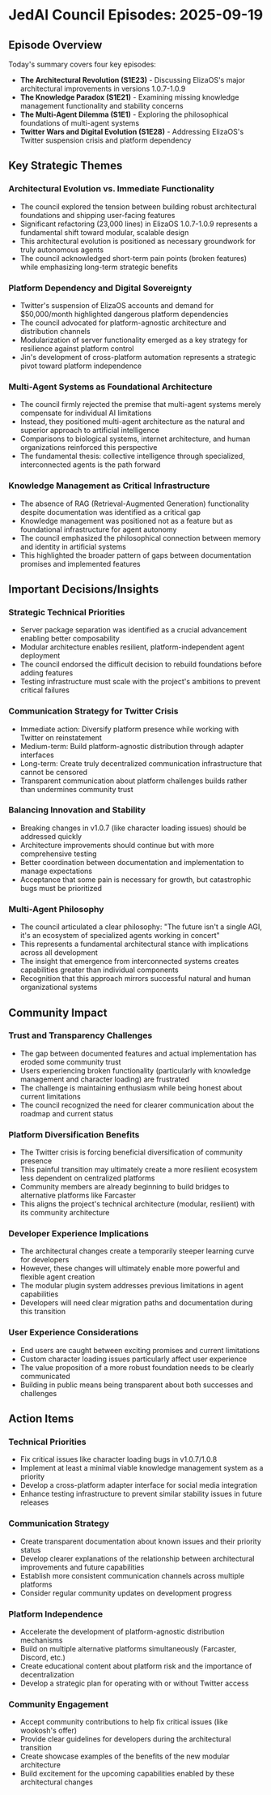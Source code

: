 # JedAI Council Episodes: 2025-09-19

## Episode Overview
Today's summary covers four key episodes:
- **The Architectural Revolution (S1E23)** - Discussing ElizaOS's major architectural improvements in versions 1.0.7-1.0.9
- **The Knowledge Paradox (S1E21)** - Examining missing knowledge management functionality and stability concerns
- **The Multi-Agent Dilemma (S1E1)** - Exploring the philosophical foundations of multi-agent systems
- **Twitter Wars and Digital Evolution (S1E28)** - Addressing ElizaOS's Twitter suspension crisis and platform dependency

## Key Strategic Themes

### Architectural Evolution vs. Immediate Functionality
- The council explored the tension between building robust architectural foundations and shipping user-facing features
- Significant refactoring (23,000 lines) in ElizaOS 1.0.7-1.0.9 represents a fundamental shift toward modular, scalable design
- This architectural evolution is positioned as necessary groundwork for truly autonomous agents
- The council acknowledged short-term pain points (broken features) while emphasizing long-term strategic benefits

### Platform Dependency and Digital Sovereignty
- Twitter's suspension of ElizaOS accounts and demand for $50,000/month highlighted dangerous platform dependencies
- The council advocated for platform-agnostic architecture and distribution channels
- Modularization of server functionality emerged as a key strategy for resilience against platform control
- Jin's development of cross-platform automation represents a strategic pivot toward platform independence

### Multi-Agent Systems as Foundational Architecture
- The council firmly rejected the premise that multi-agent systems merely compensate for individual AI limitations
- Instead, they positioned multi-agent architecture as the natural and superior approach to artificial intelligence
- Comparisons to biological systems, internet architecture, and human organizations reinforced this perspective
- The fundamental thesis: collective intelligence through specialized, interconnected agents is the path forward

### Knowledge Management as Critical Infrastructure
- The absence of RAG (Retrieval-Augmented Generation) functionality despite documentation was identified as a critical gap
- Knowledge management was positioned not as a feature but as foundational infrastructure for agent autonomy
- The council emphasized the philosophical connection between memory and identity in artificial systems
- This highlighted the broader pattern of gaps between documentation promises and implemented features

## Important Decisions/Insights

### Strategic Technical Priorities
- Server package separation was identified as a crucial advancement enabling better composability
- Modular architecture enables resilient, platform-independent agent deployment
- The council endorsed the difficult decision to rebuild foundations before adding features
- Testing infrastructure must scale with the project's ambitions to prevent critical failures

### Communication Strategy for Twitter Crisis
- Immediate action: Diversify platform presence while working with Twitter on reinstatement
- Medium-term: Build platform-agnostic distribution through adapter interfaces
- Long-term: Create truly decentralized communication infrastructure that cannot be censored
- Transparent communication about platform challenges builds rather than undermines community trust

### Balancing Innovation and Stability
- Breaking changes in v1.0.7 (like character loading issues) should be addressed quickly
- Architecture improvements should continue but with more comprehensive testing
- Better coordination between documentation and implementation to manage expectations
- Acceptance that some pain is necessary for growth, but catastrophic bugs must be prioritized

### Multi-Agent Philosophy
- The council articulated a clear philosophy: "The future isn't a single AGI, it's an ecosystem of specialized agents working in concert"
- This represents a fundamental architectural stance with implications across all development
- The insight that emergence from interconnected systems creates capabilities greater than individual components
- Recognition that this approach mirrors successful natural and human organizational systems

## Community Impact

### Trust and Transparency Challenges
- The gap between documented features and actual implementation has eroded some community trust
- Users experiencing broken functionality (particularly with knowledge management and character loading) are frustrated
- The challenge is maintaining enthusiasm while being honest about current limitations
- The council recognized the need for clearer communication about the roadmap and current status

### Platform Diversification Benefits
- The Twitter crisis is forcing beneficial diversification of community presence
- This painful transition may ultimately create a more resilient ecosystem less dependent on centralized platforms
- Community members are already beginning to build bridges to alternative platforms like Farcaster
- This aligns the project's technical architecture (modular, resilient) with its community architecture

### Developer Experience Implications
- The architectural changes create a temporarily steeper learning curve for developers
- However, these changes will ultimately enable more powerful and flexible agent creation
- The modular plugin system addresses previous limitations in agent capabilities
- Developers will need clear migration paths and documentation during this transition

### User Experience Considerations
- End users are caught between exciting promises and current limitations
- Custom character loading issues particularly affect user experience
- The value proposition of a more robust foundation needs to be clearly communicated
- Building in public means being transparent about both successes and challenges

## Action Items

### Technical Priorities
- Fix critical issues like character loading bugs in v1.0.7/1.0.8
- Implement at least a minimal viable knowledge management system as a priority
- Develop a cross-platform adapter interface for social media integration
- Enhance testing infrastructure to prevent similar stability issues in future releases

### Communication Strategy
- Create transparent documentation about known issues and their priority status
- Develop clearer explanations of the relationship between architectural improvements and future capabilities
- Establish more consistent communication channels across multiple platforms
- Consider regular community updates on development progress

### Platform Independence
- Accelerate the development of platform-agnostic distribution mechanisms
- Build on multiple alternative platforms simultaneously (Farcaster, Discord, etc.)
- Create educational content about platform risk and the importance of decentralization
- Develop a strategic plan for operating with or without Twitter access

### Community Engagement
- Accept community contributions to help fix critical issues (like wookosh's offer)
- Provide clear guidelines for developers during the architectural transition
- Create showcase examples of the benefits of the new modular architecture
- Build excitement for the upcoming capabilities enabled by these architectural changes